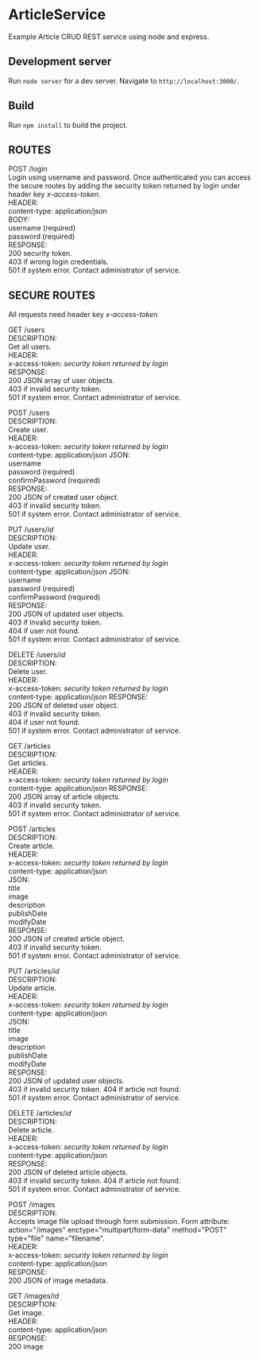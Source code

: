 # ArticleService

Example Article CRUD REST service using node and express.

## Development server

Run `node server` for a dev server. Navigate to `http://localhost:3000/`.

## Build

Run `npm install` to build the project.


## ROUTES

POST /login  
	Login using username and password. Once authenticated you can access the secure routes by adding the security token returned by login under header key _x-access-token_.    
	HEADER:  
		content-type: application/json  
	BODY:  
		username (required)  
		password (required)  
	RESPONSE:  
		200 security token.  
		403 if wrong login credentials.  
		501 if system error. Contact administrator of service.  

## SECURE ROUTES

All requests need header key _x-access-token_

GET /users  
	DESCRIPTION:  
		Get all users.  
	HEADER:  
		x-access-token: _security token returned by login_  
	RESPONSE:  
		200 JSON array of user objects.  
		403 if invalid security token.  
		501 if system error. Contact administrator of service.  

POST /users  
	DESCRIPTION:  
		Create user.  
	HEADER:  
		x-access-token: _security token returned by login_  
		content-type: application/json
	JSON:  
		username  
		password (required)  
		confirmPassword (required)  
	RESPONSE:  
		200 JSON of created user object.  
		403 if invalid security token.  
		501 if system error. Contact administrator of service.  

PUT /users/_id_  
	DESCRIPTION:  
		Update user.  
	HEADER:  
		x-access-token: _security token returned by login_  
		content-type: application/json
	JSON:  
		username  
		password (required)  
		confirmPassword (required)  
	RESPONSE:  
		200 JSON of updated user objects.  
		403 if invalid security token.  
		404 if user not found.  
		501 if system error. Contact administrator of service.  

DELETE /users/_id_  
	DESCRIPTION:  
		Delete user.  
	HEADER:  
		x-access-token: _security token returned by login_  
		content-type: application/json
	RESPONSE:  
		200 JSON of deleted user object.  
		403 if invalid security token.  
		404 if user not found.  
		501 if system error. Contact administrator of service.  

GET /articles  
	DESCRIPTION:  
		Get articles.  
	HEADER:  
		x-access-token: _security token returned by login_  
		content-type: application/json
	RESPONSE:  
		200 JSON array of article objects.  
		403 if invalid security token.  
		501 if system error. Contact administrator of service.  

POST /articles  
	DESCRIPTION:  
		Create article.  
	HEADER:  
		x-access-token: _security token returned by login_  
		content-type: application/json  
	JSON:  
		title  
		image  
		description  
		publishDate  
		modifyDate  
	RESPONSE:  
		200 JSON of created article object.  
		403 if invalid security token.  
		501 if system error. Contact administrator of service.  

PUT /articles/_id_  
	DESCRIPTION:  
		Update article.  
	HEADER:  
		x-access-token: _security token returned by login_  
		content-type: application/json  
	JSON:  
		title  
		image  
		description  
		publishDate  
		modifyDate  
	RESPONSE:  
		200 JSON of updated user objects.  
		403 if invalid security token. 
		404 if article not found.   
		501 if system error. Contact administrator of service.  

DELETE /articles/_id_  
	DESCRIPTION:  
		Delete article.  
	HEADER:  
		x-access-token: _security token returned by login_  
		content-type: application/json  
	RESPONSE:  
		200 JSON of deleted article objects.  
		403 if invalid security token. 
		404 if article not found.   
		501 if system error. Contact administrator of service.  

POST /images  
	DESCRIPTION:  
		Accepts image file upload through form submission. Form attribute: action="/images" enctype="multipart/form-data" method="POST" type="file" name="filename".  
	HEADER:  
		x-access-token: _security token returned by login_  
		content-type: application/json  
	RESPONSE:  
		200 JSON of image metadata.  
    

GET /images/_id_  
	DESCRIPTION:  
		Get image.  
	HEADER:  
		content-type: application/json  
	RESPONSE:  
		200 image  



